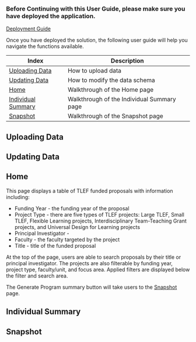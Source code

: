 ### Before Continuing with this User Guide, please make sure you have deployed the application.

[Deployment Guide](./DeploymentGuide.md)

Once you have deployed the solution, the following user guide will help you navigate the functions available.

| Index    | Description |
| -------- | ------- |
| [Uploading Data](#uploading-data)  | How to upload data |
| [Updating Data](#updating-data)  | How to modify the data schema |
| [Home](#home)  | Walkthrough of the Home page |
| [Individual Summary](#individual-summary) | Walkthrough of the Individual Summary page|
| [Snapshot](#snapshot) | Walkthrough of the Snapshot page |

## Uploading Data

## Updating Data

## Home
This page displays a table of TLEF funded proposals with information including: 

- Funding Year - the funding year of the proposal
- Project Type - there are five types of TLEF projects: Large TLEF, Small TLEF, Flexible Learning projects, Interdisciplinary Team-Teaching Grant projects, and Universal Design for Learning projects
- Principal Investigator -
- Faculty - the faculty targeted by the project
- Title - title of the funded proposal

At the top of the page, users are able to search proposals by their title or principal investigator. The projects are also filterable by funding year, project type, faculty/unit, and focus area. Applied filters are displayed below the filter and search area. 

The Generate Program summary button will take users to the [Snapshot](#snapshot) page. 

## Individual Summary 

## Snapshot
